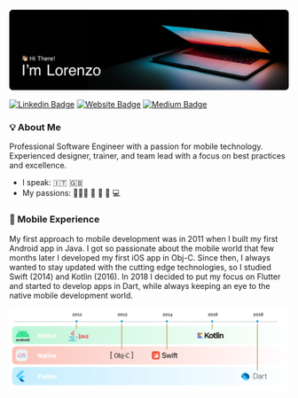 ![cover image](assets/cover.png)

[![Linkedin Badge](https://img.shields.io/badge/-LinkedIn-blue?style=flat&logo=Linkedin&logoColor=white&link=https://www.linkedin.com/in/lorenzo-greco-61118195/)](https://www.linkedin.com/in/lorenzo-greco-61118195/)
[![Website Badge](https://img.shields.io/badge/-Website-e34f26?style=flae&logo=GoogleCloud&logoColor=white&link=https://lorenzogreco.com/)](https://lorenzogreco.com/)
[![Medium Badge](https://img.shields.io/badge/-Medium-333333?style=flae&logo=Medium&logoColor=white&link=https://medium.com/@lorenzogreco/)](https://medium.com/@lorenzogreco)

### 💡 About Me
Professional Software Engineer with a passion for mobile technology. Experienced designer, trainer, and team lead with a focus on best practices and excellence.

- I speak: 🇮🇹  🇬🇧
- My passions: 🏋🏻‍♂️  🎵  🛫 📱 💻

### 📱 Mobile Experience
My first approach to mobile development was in 2011 when I built my first Android app in Java. I got so passionate about the
mobile world that few months later I developed my first iOS app in Obj-C. Since then, I always wanted to stay updated with the
cutting edge technologies, so I studied Swift (2014) and Kotlin (2016). In 2018 I decided to put my focus on Flutter and started
to develop apps in Dart, while always keeping an eye to the native mobile development world.

![mobile experience](assets/mobile_experience.png)
